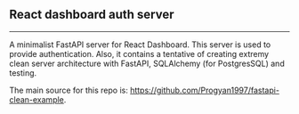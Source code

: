##  React dashboard auth server

---

A minimalist FastAPI server for React Dashboard. This server is used to provide authentication. Also, it contains a tentative of creating extremy clean server architecture with FastAPI, SQLAlchemy (for PostgresSQL) and testing.

The main source for this repo is: https://github.com/Progyan1997/fastapi-clean-example.
